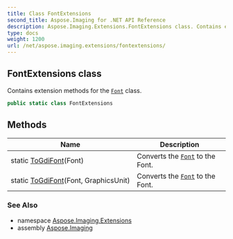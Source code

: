 ```yaml
---
title: Class FontExtensions
second_title: Aspose.Imaging for .NET API Reference
description: Aspose.Imaging.Extensions.FontExtensions class. Contains extension methods for the Font class
type: docs
weight: 1200
url: /net/aspose.imaging.extensions/fontextensions/
---
```

## FontExtensions class

Contains extension methods for the [`Font`](../../aspose.imaging/font/) class.

```csharp
public static class FontExtensions
```

## Methods

| Name | Description |
| --- | --- |
| static [ToGdiFont](../../aspose.imaging.extensions/fontextensions/togdifont/#togdifont)(Font) | Converts the [`Font`](../../aspose.imaging/font/) to the Font. |
| static [ToGdiFont](../../aspose.imaging.extensions/fontextensions/togdifont/#togdifont_1)(Font, GraphicsUnit) | Converts the [`Font`](../../aspose.imaging/font/) to the Font. |

### See Also

* namespace [Aspose.Imaging.Extensions](../../aspose.imaging.extensions/)
* assembly [Aspose.Imaging](../../)


